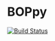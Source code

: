 # BOPpy

[![Build Status](https://travis-ci.com/sebschre/BOPpy.svg?branch=master)](https://travis-ci.com/sebschre/BOPpy)

